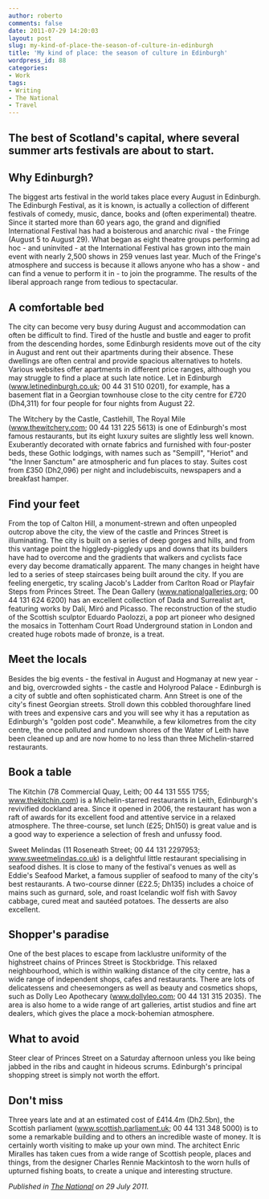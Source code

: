 ```yaml
---
author: roberto
comments: false
date: 2011-07-29 14:20:03
layout: post
slug: my-kind-of-place-the-season-of-culture-in-edinburgh
title: 'My kind of place: the season of culture in Edinburgh'
wordpress_id: 88
categories:
- Work
tags:
- Writing
- The National
- Travel
---
```


<h2 class="subtitle">The best of Scotland's capital, where several summer arts festivals are about to start.</h2> 

## Why Edinburgh?
The biggest arts festival in the world takes place every August in Edinburgh. The Edinburgh Festival, as it is known, is actually a collection of different festivals of comedy, music, dance, books and (often experimental) theatre. Since it started more than 60 years ago, the grand and dignified International Festival has had a boisterous and anarchic rival - the Fringe (August 5 to August 29). What began as eight theatre groups performing ad hoc - and uninvited - at the International Festival has grown into the main event with nearly 2,500 shows in 259 venues last year. Much of the Fringe's atmosphere and success is because it allows anyone who has a show - and can find a venue to perform it in - to join the programme. The results of the liberal approach range from tedious to spectacular.

## A comfortable bed
The city can become very busy during August and accommodation can often be difficult to find. Tired of the hustle and bustle and eager to profit from the descending hordes, some Edinburgh residents move out of the city in August and rent out their apartments during their absence. These dwellings are often central and provide spacious alternatives to hotels. Various websites offer apartments in different price ranges, although you may struggle to find a place at such late notice. Let in Edinburgh (www.letinedinburgh.co.uk; 00 44 31 510 0201), for example, has a basement flat in a Georgian townhouse close to the city centre for £720 (Dh4,311) for four people for four nights from August 22.

The Witchery by the Castle, Castlehill, The Royal Mile (www.thewitchery.com; 00 44 131 225 5613) is one of Edinburgh's most famous restaurants, but its eight luxury suites are slightly less well known. Exuberantly decorated with ornate fabrics and furnished with four-poster beds, these Gothic lodgings, with names such as "Sempill", "Heriot" and "the Inner Sanctum" are atmospheric and fun places to stay. Suites cost from £350 (Dh2,096) per night and includebiscuits, newspapers and a breakfast hamper.

## Find your feet
From the top of Calton Hill, a monument-strewn and often unpeopled outcrop above the city, the view of the castle and Princes Street is illuminating. The city is built on a series of deep gorges and hills, and from this vantage point the higgledy-piggledy ups and downs that its builders have had to overcome and the gradients that walkers and cyclists face every day become dramatically apparent. The many changes in height have led to a series of steep staircases being built around the city. If you are feeling energetic, try scaling Jacob's Ladder from Carlton Road or Playfair Steps from Princes Street. The Dean Gallery (www.nationalgalleries.org; 00 44 131 624 6200) has an excellent collection of Dada and Surrealist art, featuring works by Dalí, Miró and Picasso. The reconstruction of the studio of the Scottish sculptor Eduardo Paolozzi, a pop art pioneer who designed the mosaics in Tottenham Court Road Underground station in London and created huge robots made of bronze, is a treat.

## Meet the locals
Besides the big events - the festival in August and Hogmanay at new year - and big, overcrowded sights - the castle and Holyrood Palace - Edinburgh is a city of subtle and often sophisticated charm. Ann Street is one of the city's finest Georgian streets. Stroll down this cobbled thoroughfare lined with trees and expensive cars and you will see why it has a reputation as Edinburgh's "golden post code". Meanwhile, a few kilometres from the city centre, the once polluted and rundown shores of the Water of Leith have been cleaned up and are now home to no less than three Michelin-starred restaurants.

## Book a table
The Kitchin (78 Commercial Quay, Leith; 00 44 131 555 1755; www.thekitchin.com) is a Michelin-starred restaurants in Leith, Edinburgh's revivified dockland area. Since it opened in 2006, the restaurant has won a raft of awards for its excellent food and attentive service in a relaxed atmosphere. The three-course, set lunch (£25; Dh150) is great value and is a good way to experience a selection of fresh and unfussy food.

Sweet Melindas (11 Roseneath Street; 00 44 131 2297953; www.sweetmelindas.co.uk) is a delightful little restaurant specialising in seafood dishes. It is close to many of the festival's venues as well as Eddie's Seafood Market, a famous supplier of seafood to many of the city's best restaurants. A two-course dinner (£22.5; Dh135) includes a choice of mains such as gurnard, sole, and roast Icelandic wolf fish with Savoy cabbage, cured meat and sautéed potatoes. The desserts are also excellent.

## Shopper's paradise
One of the best places to escape from lacklustre uniformity of the highstreet chains of Princes Street is Stockbridge. This relaxed neighbourhood, which is within walking distance of the city centre, has a wide range of independent shops, cafes and restaurants. There are lots of delicatessens and cheesemongers as well as beauty and cosmetics shops, such as Dolly Leo Apothecary (www.dollyleo.com; 00 44 131 315 2035). The area is also home to a wide range of art galleries, artist studios and fine art dealers, which gives the place a mock-bohemian atmosphere.

## What to avoid
Steer clear of Princes Street on a Saturday afternoon unless you like being jabbed in the ribs and caught in hideous scrums. Edinburgh's principal shopping street is simply not worth the effort.

## Don't miss
Three years late and at an estimated cost of £414.4m (Dh2.5bn), the Scottish parliament (www.scottish.parliament.uk; 00 44 131 348 5000) is to some a remarkable building and to others an incredible waste of money. It is certainly worth visiting to make up your own mind. The architect Enric Miralles has taken cues from a wide range of Scottish people, places and things, from the designer Charles Rennie Mackintosh to the worn hulls of upturned fishing boats, to create a unique and interesting structure.

*Published in [The National](http://www.thenational.ae/lifestyle/travel/my-kind-of-place-the-season-of-culture-in-edinburgh?pageCount=0) on 29 July 2011.*
